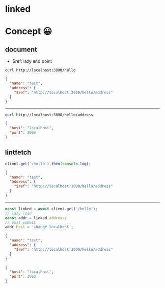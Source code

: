 linked
===

# Concept 😀
## document
- $ref: lazy end point

```shell
curl http://localhost:3000/hello
```
```json
{
  "name": "test",
  "address": {
    "$ref": "http://localhost:3000/hello/address"
  }
}
```
---
```shell
curl http://localhost:3000/hello/address
```
```json
{
  "host": "localhost",
  "port": 3000
}
```


## lintfetch
```typescript
client.get('/hello').then(console.log);
```
```json
{
  "name": "test",
  "address": {
    "$ref": "http://localhost:3000/hello/address"
  }
}
```

---
```typescript
const linked = await client.get('/hello');
// lazy load
const addr = linked.address;
// post submit 
addr.host = 'change localhost';
```
```json
{
  "name": "test",
  "address": {
    "$ref": "http://localhost:3000/hello/address"
  }
}
```
```json
{
  "host": "localhost",
  "port": 3000
}
```


